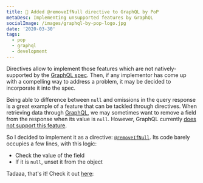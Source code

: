 ```yaml
---
title: 🚀 Added @removeIfNull directive to GraphQL by PoP
metaDesc: Implementing unsupported features by GraphQL
socialImage: /images/graphql-by-pop-logo.jpg
date: '2020-03-30'
tags:
  - pop
  - graphql
  - development
---
```


Directives allow to implement those features which are not natively-supported by the [GraphQL spec](https://spec.graphql.org/). Then, if any implementor has come up with a compelling way to address a problem, it may be decided to incorporate it into the spec.

Being able to difference between `null` and omissions in the query response is a great example of a feature that can be tackled through directives. When retrieving data through [GraphQL](https://graphql.org), we may sometimes want to remove a field from the response when its value is `null`. However, GraphQL currently [does not support this feature](https://github.com/graphql/graphql-spec/issues/476).

So I decided to implement it as a directive: [`@removeIfNull`](https://github.com/getpop/graphql/blob/e3b8ff918249f8e1218c95f0a5156b9355e1e5ee/src/DirectiveResolvers/RemoveIfNullDirectiveResolver.php). Its code barely occupies a few lines, with this logic:

- Check the value of the field
- If it is `null`, unset it from the object

Tadaaa, that's it! Check it out [here](https://newapi.getpop.org/graphiql/?query=query%20%7B%0A%20%20posts(limit%3A2)%20%7B%0A%20%20%20%20id%0A%20%20%20%20title%0A%20%20%20%20featuredImageOrNothing%3A%20featuredImage%20%40removeIfNull%20%7B%0A%20%20%20%20%20%20id%0A%20%20%20%20%20%20src%0A%20%20%20%20%7D%0A%20%20%20%20featuredImage%20%7B%0A%20%20%20%20%20%20id%0A%20%20%20%20%20%20src%0A%20%20%20%20%7D%0A%20%20%7D%0A%7D):

<div id="graphiql" style="height: 65vh; padding-top: 0; margin-top: 1rem;" class="video-player"></div>

<link href="https://unpkg.com/graphiql/graphiql.min.css" rel="stylesheet" />

<script
  crossorigin
  src="https://unpkg.com/react/umd/react.production.min.js"
></script>
<script
  crossorigin
  src="https://unpkg.com/react-dom/umd/react-dom.production.min.js"
></script>
<script
  crossorigin
  src="https://unpkg.com/graphiql/graphiql.min.js"
></script>

<script>
  const apiURL = 'https://newapi.getpop.org/api/graphql/';
  const responseText = "Click the \"Execute Query\" button";
  const graphQLFetcher = graphQLParams =>
    fetch(apiURL, {
      method: 'post',
      headers: { 'Content-Type': 'application/json' },
      body: JSON.stringify(graphQLParams),
    })
      .then(response => response.json())
      .catch(() => response.text());

  ReactDOM.render(
    React.createElement(
      GraphiQL, 
      { 
        fetcher: graphQLFetcher,
        docExplorerOpen: false,
        response: responseText,
        query: "query {\n  posts(limit:2) {\n    id\n    title\n    featuredImageOrNothing: featuredImage @removeIfNull {\n      id\n      src\n    }\n    featuredImage {\n      id\n      src\n    }\n  }\n}",
        variables: null,
        defaultVariableEditorOpen: false
      }
    ),
    document.getElementById('graphiql'),
  );
</script>
